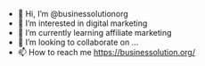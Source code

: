 - 👋 Hi, I’m @businessolutionorg
- 👀 I’m interested in digital marketing
- 🌱 I’m currently learning affiliate marketing
- 💞️ I’m looking to collaborate on ...
- 📫 How to reach me https://businessolution.org/

<!---
businessolutionorg/businessolutionorg is a ✨ special ✨ repository because its `README.md` (this file) appears on your GitHub profile.
You can click the Preview link to take a look at your changes.
--->
